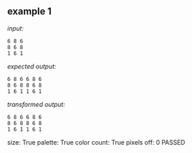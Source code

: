 
## example 1
*input:*
```
6 8 6
8 6 8
1 6 1
```
*expected output:*
```
6 8 6 6 8 6
8 6 8 8 6 8
1 6 1 1 6 1
```
*transformed output:*
```
6 8 6 6 8 6
8 6 8 8 6 8
1 6 1 1 6 1
```
size: True
palette: True
color count: True
pixels off: 0
PASSED
